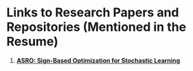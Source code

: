 # Links to Research Papers and Repositories (Mentioned in the Resume)

1. **[ASRO: Sign-Based Optimization for Stochastic Learning](https://drive.google.com/file/d/1flJ4S1bpZmll_vAr4W2foVqAEZBnwONW/view?usp=sharing)**